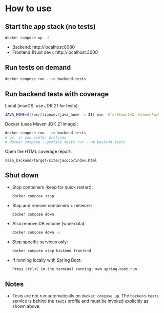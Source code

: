 # How to use

## Start the app stack (no tests)
```bash
docker compose up -d
```
- Backend: http://localhost:8080
- Frontend (Nuxt dev): http://localhost:3000

## Run tests on demand
```bash
docker compose run --rm backend-tests
```

## Run backend tests with coverage

Local (macOS, use JDK 21 for tests):
```bash
JAVA_HOME=$(/usr/libexec/java_home -v 21) mvn -DforkCount=1 -DreuseForks=false test jacoco:report -f main_backend/pom.xml
```

Docker (uses Maven JDK 21 image):
```bash
docker compose run --rm backend-tests
# or, if you prefer profiles
# docker compose --profile tests run --rm backend-tests
```

Open the HTML coverage report:
```
main_backend/target/site/jacoco/index.html
```

## Shut down
- Stop containers (keep for quick restart):
  ```bash
  docker compose stop
  ```
- Stop and remove containers + network:
  ```bash
  docker compose down
  ```
- Also remove DB volume (wipe data):
  ```bash
  docker compose down -v
  ```
- Stop specific services only:
  ```bash
  docker compose stop backend frontend
  ```
- If running locally with Spring Boot:
  ```
  Press Ctrl+C in the terminal running: mvn spring-boot:run
  ```

## Notes
- Tests are not run automatically on `docker compose up`. The `backend-tests` service is behind the `tests` profile and must be invoked explicitly as shown above.


